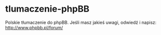 # tlumaczenie-phpBB
Polskie tłumaczenie do phpBB. Jeśli masz jakieś uwagi, odwiedź i napisz: http://www.phpbb.pl/forum/